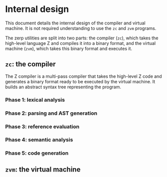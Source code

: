 # Internal design

This document details the internal design of the compiler and virtual machine. It is not
required understanding to use the `zc` and `zvm` programs.

The zerp utilities are split into two parts: the compiler (`zc`), which takes the high-level language Z
and compiles it into a binary format, and the virtual machine (`zvm`), which takes
this binary format and executes it.

## `zc`: the compiler

The Z compiler is a multi-pass compiler that takes the high-level Z code and generates
a binary format ready to be executed by the virtual machine. It builds an abstract syntax tree representing the program.

### Phase 1: lexical analysis

### Phase 2: parsing and AST generation

### Phase 3: reference evaluation 

### Phase 4: semantic analysis

### Phase 5: code generation

## `zvm`: the virtual machine

